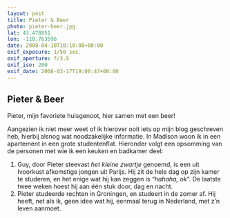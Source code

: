 ```yaml
---
layout: post
title: Pieter & Beer
photo: pieter-beer.jpg
lat: 43.478851
lon: -110.763596
date: 2008-04-10T18:10:00+00:00
exif_exposure: 1/50 sec.
exif_aperture: f/3.5
exif_iso: 200
exif_date: 2008-03-17T19:00:47+00:00
---
```


## Pieter & Beer

<p>Pieter, mijn favoriete huisgenoot, hier samen met een beer!</p>
<p>Aangezien ik niet meer weet of ik hierover ooit iets op mijn blog geschreven heb, hierbij alsnog wat noodzakelijke informatie. In Madison woon ik in een apartement in een grote studentenflat. Hieronder volgt een opsomming van de personen met wie ik een keuken en badkamer deel:</p>
<ol>
<li>Guy, door Pieter steevast <em>het kleine zwartje</em> genoemd, is een uit Ivoorkust afkomstige jongen uit Parijs. Hij zit de hele dag op zijn kamer te studeren, en het enige wat hij kan zeggen is “<em>hahaha, ok</em>“. De laatste twee weken hoest hij aan één stuk door, dag en nacht.</li>
<li>Pieter studeerde rechten in Groningen, en studeert in de zomer af. Hij heeft, net als ik, geen idee wat hij, eenmaal terug in Nederland, met z’n leven aanmoet.</li>
</ol>

